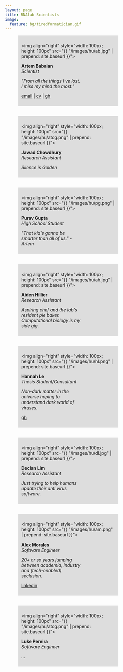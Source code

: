 ```yaml
---
layout: page
title: RNAlab Scientists
image:
  feature: bg/tiredformatician.gif
---
```


<style>
* {
  box-sizing: border-box;
  }
/* Create three equal columns that floats next to each other */
.human {
  flex: 0 0 45%;
  /* float: left; */
  width: 45%;
  /* height: 120px; */
  padding: 10px;
  /*height: 100px; /* Should be removed. Only for demonstration */
  min-width: 320px;
}
</style>

<div style="display: flex; flex-wrap: wrap; gap: 32px; justify-content: space-around; width: 100%;">
<div class="human" style="background-color:#ddd;">

  <img align="right" style="width: 100px; height: 100px" 
  src="{{ "/images/hu/ab.jpg" | prepend: site.baseurl }}">
  
  <b>Artem Babaian</b> <br>
  <i>Scientist</i>
  <p style="width: calc(100% - 100px - 8px);"><i>"From all the things I've lost, I miss my mind the most."</i></p>
  <p><a href="mailto:{{ site.owner.email }}">email</a> | <a href="http://rRNA.ca">cv</a> | <a href="https://github.com/ababaian">gh</a> </p>

</div>

<div class="human" style="background-color:#ddd;">

  <img align="right" style="width: 100px; height: 100px" 
  src="{{ "/images/hu/atcg.png" | prepend: site.baseurl }}">
  
  <b>Jawad Chowdhury</b> <br>
  <i>Research Assistant</i>
  <p style="width: calc(100% - 100px - 8px);"><i>Silence is Golden</i></p>

</div>

<div class="human" style="background-color:#ddd;">

  <img align="right" style="width: 100px; height: 100px" 
  src="{{ "/images/hu/pg.png" | prepend: site.baseurl }}">
  
  <b>Purav Gupta</b> <br>
  <i>High School Student</i>
  <p style="width: calc(100% - 100px - 8px);"><i>"That kid's ganna be smarter than all of us." -Artem</i></p>

</div>

<div class="human" style="background-color:#ddd;">

  <img align="right" style="width: 100px; height: 100px" 
  src="{{ "/images/hu/ah.jpg" | prepend: site.baseurl }}">
  
  <b>Aiden Hillier</b> <br>
  <i>Research Assistant</i>
  <p style="width: calc(100% - 100px - 8px);"><i>Aspiring chef and the lab's resident pie baker. Computational biology is my side gig.</i></p>

</div>

<div class="human" style="background-color:#ddd;">

  <img align="right" style="width: 100px; height: 100px" 
  src="{{ "/images/hu/hl.png" | prepend: site.baseurl }}">
  
  <b>Hannah Le</b> <br>
  <i>Thesis Student/Consultant</i>
  <p style="width: calc(100% - 100px - 8px);"><i>Non-dark matter in the universe hoping to understand dark world of viruses.</i></p>
  <p><a href="https://github.com/hannahhanle">gh</a> </p>

</div>

<div class="human" style="background-color:#ddd;">

  <img align="right" style="width: 100px; height: 100px" 
  src="{{ "/images/hu/dl.jpg" | prepend: site.baseurl }}">
  
  <b>Declan Lim</b> <br>
  <i>Research Assistant</i>
  <p style="width: calc(100% - 100px - 8px);"><i>Just trying to help humans update their anti virus software.</i></p>

</div>

<div class="human" style="background-color:#ddd;">

  <img align="right" style="width: 100px; height: 100px" 
  src="{{ "/images/hu/am.png" | prepend: site.baseurl }}">
  
  <b>Alex Morales</b> <br>
  <i>Software Engineer</i>
  <p style="width: calc(100% - 100px - 8px);"><i>20+ or so years jumping between academia, industry and (tech-enabled) seclusion.</i></p>
  <p><a href="https://www.linkedin.com/in/moralestapia/">linkedin</a> </p>

</div>

<div class="human" style="background-color:#ddd;">

  <img align="right" style="width: 100px; height: 100px" 
  src="{{ "/images/hu/atcg.png" | prepend: site.baseurl }}">
  
  <b>Luke Pereira</b> <br>
  <i>Software Engineer</i>
  <p style="width: calc(100% - 100px - 8px);"><i>...</i></p>

</div>

</div>
